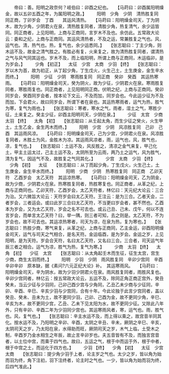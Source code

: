 <!-- { "loadSidebar": true } -->
　　帝曰：善。阳明之政奈何？岐伯曰：卯酉之纪也。　　【马莳曰：卯酉属阳明燥金，故以五卯五酉之年，为属阳明之政。】
　　阳明　少角　少阴　清热胜复同　同正商，丁卯岁会　丁酉　　其运风清热。　　【马莳曰：阳明燥金司天，丁为阴木，故为少角，少阴君火在泉，清热胜复同者，清胜少角，热复清气，余少运皆同。同正商者，上见阳明，上商与正商同，言岁木不及也。余仿此。五常政大论云：委和之纪，上商与正商同。其运风清热者，不及之运，常兼胜复之气也。风，运气也。清，热气也。热，复气也，余少运悉同。】　　【张志聪曰：丁主少角，则木运不及，故金之清气胜之。有胜必有复，火来复之，故为清热胜复同者，谓清热之气与风气同其运也。岁木不及，而上临阳明，所谓上商与正商同，木运临卯，是为岁会。】
　　少角 【初正】 　太征　少宫　太商　少羽 【终】　　【张志聪曰：岁以木为首，故为初正，从丁起少角，丁生戊火，火生己土，土生庚金，金生辛水而终。】
　　阳明　少征　少阴　寒雨胜复同　同正商　癸卯　癸酉　其运热寒雨。　　【马莳曰：阳明燥金司天，癸为阴火，故为少征，少阴君火在泉。寒雨胜复同者，寒胜雨复也。同正商者，上见阳明同正商。伏明之纪，上商与正商同。癸卯同岁会，癸酉同岁会者，按本论下文云，不及而加，同岁会也。今此运少征为不及而加，下会君火，故曰同岁会，所谓下者在泉也。其运热寒雨者，运气为热，胜气为寒，复气为雨也。】　　【张志聪曰：寒者，寒水之气，雨者，湿土之气，寒胜少征，土来复之。癸主少征，卯酉主阳明司天，少阴在泉。】
　　少征　太宫　少商　太羽 【终】 　太角 【初】　　【张志聪曰：从壬起太角，而生少征之癸火，火生甲土，土生乙金，金生丙木而终。】
　　阳明　少宫　少阴　风凉胜复同　己卯　己酉　其运雨风凉。　　【马莳曰：阳明燥金司天，己为少宫，少阴君火在泉。风凉胜复同者，木胜土为风，金胜木为凉。其运雨风凉者，雨，运气也，风，胜气也，凉，复气也。】　　【张志聪曰：土运不及，风反胜之，清凉之金气来复，甲己化土，甲主土运太过，己主土运不及，太阴所至为云雨，两乃土之运气，风为胜气，清为复气，因运气不及，故胜复之气同其化。】
　　少宫　太商　少羽 【终】 　少角 【初】 　太征　　【张志聪曰：从丁而起少角，丁生戊火，火生己土，土生庚金，金生辛水而终。】
　　阳明　少商　少阴　热寒胜复同　同正商　乙卯天符　乙酉岁会　太乙天符　其运凉热寒。　　【马莳曰：阳明燥金司天，乙为阴金，故为少商，少阴君火在泉。热寒胜复同者，热胜寒复也。同正商者，从革之纪，上商与正商同也。乙卯天符，乙酉岁会，太乙天符者，林亿曰：天元纪大论云：三合为治。又六微旨大论云：天符岁会曰太乙天符。王注云：是为三合。乙者天会，二者岁会，三者运会。或曰此岁三合曰太乙天符，不当更曰岁会者，甚不然也。乙酉本为岁会，又为太乙天符，岁会之名不可去也。或云己丑、己未、戊午，何以不连言岁会，而单言太乙天符？曰，举一隅，则三者可知，去之则是。太乙天符，不为岁会也，故不可去也。其运凉热寒者，司天为凉，在泉为热，复为寒也。】　　【张志聪曰：热胜少商，寒气来复，从革之纪，上商与正商同，乙主金运，卯酉阳明燥金司天，运气与司天之气相合，是名天符。金运临酉，是为岁会。金运之岁，上见阳明，是为天符。岁会合天符，名曰太乙天符，又名曰三合。三合者，司天运气年辰三者之相合。运气为凉，胜气为热，复气为寒。】
　　少商　太羽 【终】 　太角 【初】 　少征　太宫　　【张志聪曰：从太角起壬木而生征，征生太宫，宫生少商，商生太羽而终。】
　　阳明　少羽　少阴　雨风胜复同　辛卯少宫同　辛酉　辛卯辛卯　原本缺，据《素问?六元正纪大论》补。　其运寒雨风。　　【马莳曰：阳明燥金司天，辛为阴水，故为少羽少阴君火在泉。雨风胜复同者，雨胜风复也。辛卯少宫同者，林亿云：按五常政大论云，五运不及，除同正角正商正宫外，癸丑癸未，当云少征与少羽同，己卯己酉少宫与少角同，乙丑乙未少商与少征同，辛卯、辛酉、辛巳、辛亥少羽与少宫同，合有十年。今此论独于此言少宫同者，盖以癸丑、癸未、丑未为土，故不更同少羽，己卯、己酉为金，故不更同少角，辛巳、辛亥为木，故不更同少宫，乙丑、乙未下见太阳为水，故不更同少征。又除此八年外，只有辛卯、辛酉二年为少羽同少宫也。其运寒雨风者，寒，运气也。雨，胜气也。风，复气也。】　　【张志聪曰：辛主水运不及，而上得以乘之，故宫音半同其化。按水运不及，乃阳明之辛卯、辛酉，太阴之辛丑、辛未，厥阴之辛巳、辛亥，太阴司天之岁，乃太阳在泉，水得助而旺，厥阴司天之岁，木气上临，土受木之制，辛酉岁乃金水相生之年辰，故止言辛卯岁也。夫五音皆有不及，而独言宫音者，以土位中宫，而乘于四气也。故曰，五运之气，根于中而运于外，根于中者，根于中宫之土，而运化于四方也。】
　　少羽 【终】 　少角 【初】 　太征　少宫　太商　　【张志聪曰：提少角少羽于上者，论主岁之气也。太少之岁，皆以角为始而羽为终，角下注初，羽下注终者，论主时之气也。一少，皆以角为始而羽为终，后四气准此。】
